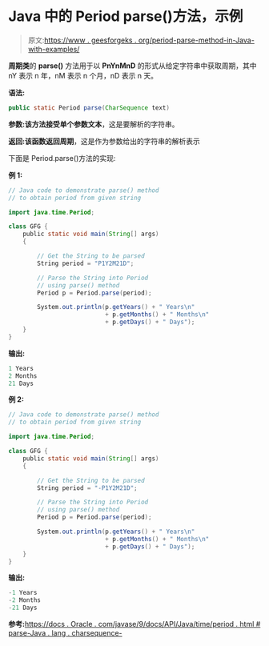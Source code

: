 # Java 中的 Period parse()方法，示例

> 原文:[https://www . geesforgeks . org/period-parse-method-in-Java-with-examples/](https://www.geeksforgeeks.org/period-parse-method-in-java-with-examples/)

**周期类**的 **parse()** 方法用于以 **PnYnMnD** 的形式从给定字符串中获取周期，其中 nY 表示 n 年，nM 表示 n 个月，nD 表示 n 天。

**语法:**

```java
public static Period parse(CharSequence text)
```

**参数:**该方法接受单个参数**文本**，这是要解析的字符串。

**返回:**该函数返回**周期**，这是作为参数给出的字符串的解析表示

下面是 Period.parse()方法的实现:

**例 1:**

```java
// Java code to demonstrate parse() method
// to obtain period from given string

import java.time.Period;

class GFG {
    public static void main(String[] args)
    {

        // Get the String to be parsed
        String period = "P1Y2M21D";

        // Parse the String into Period
        // using parse() method
        Period p = Period.parse(period);

        System.out.println(p.getYears() + " Years\n"
                           + p.getMonths() + " Months\n"
                           + p.getDays() + " Days");
    }
}
```

**输出:**

```java
1 Years
2 Months
21 Days

```

**例 2:**

```java
// Java code to demonstrate parse() method
// to obtain period from given string

import java.time.Period;

class GFG {
    public static void main(String[] args)
    {

        // Get the String to be parsed
        String period = "-P1Y2M21D";

        // Parse the String into Period
        // using parse() method
        Period p = Period.parse(period);

        System.out.println(p.getYears() + " Years\n"
                           + p.getMonths() + " Months\n"
                           + p.getDays() + " Days");
    }
}
```

**输出:**

```java
-1 Years
-2 Months
-21 Days

```

**参考:**[https://docs . Oracle . com/javase/9/docs/API/Java/time/period . html # parse-Java . lang . charsequence-](https://docs.oracle.com/javase/9/docs/api/java/time/Period.html#parse-java.lang.CharSequence-)